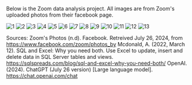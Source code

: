 Below is the Zoom data analysis project. 
All images are from Zoom's uploaded photos from their facebook page.

![1](https://github.com/user-attachments/assets/15f7b4a6-890f-462b-b1f6-108cc5833040)
![2](https://github.com/user-attachments/assets/b0c7ed42-a0fc-4401-ae52-d7708c52b68e)
![3](https://github.com/user-attachments/assets/e848b23e-5f46-484f-8403-cfd9c1296e8d)
![4](https://github.com/user-attachments/assets/a5e94234-8318-4275-9694-178c85582910)
![5](https://github.com/user-attachments/assets/e8bc07a2-d35a-459e-abc5-68d269c7c6b1)
![6](https://github.com/user-attachments/assets/3ef835d3-04a3-4574-bfab-78689fe483c7)
![7](https://github.com/user-attachments/assets/4c427fca-dfde-4e08-bf04-66c2567ba1d9)
![8](https://github.com/user-attachments/assets/35beda3a-6a55-49c7-812c-93ae5e183d57)
![9](https://github.com/user-attachments/assets/622fe363-8e6a-4086-bad5-d1c906ba2d65)
![10](https://github.com/user-attachments/assets/45ec320e-8ae8-4c27-b651-2c89b8ce4e79)
![11](https://github.com/user-attachments/assets/3c3b7e89-13d0-4f70-a68a-211fb5b66dec)
![12](https://github.com/user-attachments/assets/a2fa3d93-d5a9-483f-b6d6-ec52b94bbd22)
![13](https://github.com/user-attachments/assets/a9df0235-2f20-4486-bee3-5c3316f407e8)

Sources:
Zoom's Photos (n.d). Facebook. Retreived July 26, 2024, from https://www.facebook.com/zoom/photos_by
Mcdonald, A. (2022, March 12). SQL and Excel: Why you need both. Use Excel to update, insert and delete data in SQL Server tables and views. https://sqlspreads.com/blog/sql-and-excel-why-you-need-both/ 
OpenAI. (2024). ChatGPT (July 26 version) [Large language model]. https://chat.openai.com/chat

